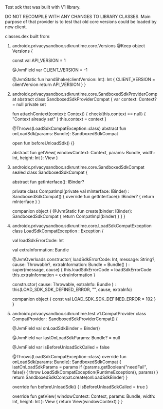 Test sdk that was built with V1 library.

DO NOT RECOMPILE WITH ANY CHANGES TO LIBRARY CLASSES.
Main purpose of that provider is to test that old core versions could be loaded by new client.

classes.dex built from:

1) androidx.privacysandbox.sdkruntime.core.Versions
@Keep
object Versions {

    const val API_VERSION = 1

    @JvmField
    var CLIENT_VERSION = -1

    @JvmStatic
    fun handShake(clientVersion: Int): Int {
        CLIENT_VERSION = clientVersion
        return API_VERSION
    }
}

2) androidx.privacysandbox.sdkruntime.core.SandboxedSdkProviderCompat
abstract class SandboxedSdkProviderCompat {
    var context: Context? = null
        private set

    fun attachContext(context: Context) {
        check(this.context == null) { "Context already set" }
        this.context = context
    }

    @Throws(LoadSdkCompatException::class)
    abstract fun onLoadSdk(params: Bundle): SandboxedSdkCompat

    open fun beforeUnloadSdk() {}

    abstract fun getView(
            windowContext: Context,
            params: Bundle,
            width: Int,
            height: Int
    ): View
}

3) androidx.privacysandbox.sdkruntime.core.SandboxedSdkCompat
sealed class SandboxedSdkCompat {

    abstract fun getInterface(): IBinder?

    private class CompatImpl(private val mInterface: IBinder) : SandboxedSdkCompat() {
        override fun getInterface(): IBinder? {
            return mInterface
        }
    }

    companion object {
        @JvmStatic
        fun create(binder: IBinder): SandboxedSdkCompat {
            return CompatImpl(binder)
        }
    }
}

4) androidx.privacysandbox.sdkruntime.core.LoadSdkCompatException
class LoadSdkCompatException : Exception {

    val loadSdkErrorCode: Int

    val extraInformation: Bundle

    @JvmOverloads
    constructor(
            loadSdkErrorCode: Int,
            message: String?,
            cause: Throwable?,
            extraInformation: Bundle = Bundle()
    ) : super(message, cause) {
        this.loadSdkErrorCode = loadSdkErrorCode
        this.extraInformation = extraInformation
    }

    constructor(
            cause: Throwable,
            extraInfo: Bundle
    ) : this(LOAD_SDK_SDK_DEFINED_ERROR, "", cause, extraInfo)

    companion object {
        const val LOAD_SDK_SDK_DEFINED_ERROR = 102
    }
}

5) androidx.privacysandbox.sdkruntime.test.v1.CompatProvider
class CompatProvider : SandboxedSdkProviderCompat() {

    @JvmField
    val onLoadSdkBinder = Binder()

    @JvmField
    var lastOnLoadSdkParams: Bundle? = null

    @JvmField
    var isBeforeUnloadSdkCalled = false

    @Throws(LoadSdkCompatException::class)
    override fun onLoadSdk(params: Bundle): SandboxedSdkCompat {
        lastOnLoadSdkParams = params
        if (params.getBoolean("needFail", false)) {
            throw LoadSdkCompatException(RuntimeException(), params)
        }
        return SandboxedSdkCompat.create(onLoadSdkBinder)
    }

    override fun beforeUnloadSdk() {
        isBeforeUnloadSdkCalled = true
    }

    override fun getView(
            windowContext: Context, params: Bundle, width: Int,
            height: Int
    ): View {
        return View(windowContext)
    }
}